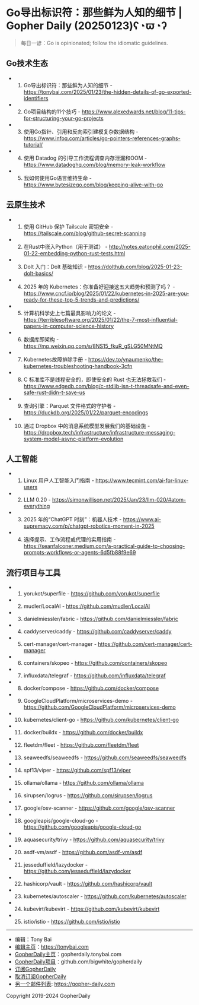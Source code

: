 # Go导出标识符：那些鲜为人知的细节 | Gopher Daily (20250123)ʕ◔ϖ◔ʔ

>每日一谚：Go is opinionated; follow the idiomatic guidelines.

## Go技术生态


- 1. Go导出标识符：那些鲜为人知的细节 - https://tonybai.com/2025/01/23/the-hidden-details-of-go-exported-identifiers

- 2. Go项目结构的11个技巧 - https://www.alexedwards.net/blog/11-tips-for-structuring-your-go-projects

- 3. 使用Go指针、引用和反向索引建模复杂数据结构 - https://www.infoq.com/articles/go-pointers-references-graphs-tutorial/

- 4. 使用 Datadog 的引导工作流程调查内存泄漏和OOM - https://www.datadoghq.com/blog/memory-leak-workflow

- 5. 我如何使用Go语言维持生命 - https://www.bytesizego.com/blog/keeping-alive-with-go


## 云原生技术


- 1. 使用 GitHub 保护 Tailscale 密钥安全 - https://tailscale.com/blog/github-secret-scanning

- 2. 在Rust中嵌入Python（用于测试） - http://notes.eatonphil.com/2025-01-22-embedding-python-rust-tests.html

- 3. Dolt 入门：Dolt 基础知识 - https://dolthub.com/blog/2025-01-23-dolt-basics/

- 4. 2025 年的 Kubernetes：你准备好迎接这五大趋势和预测了吗？ - https://www.cncf.io/blog/2025/01/22/kubernetes-in-2025-are-you-ready-for-these-top-5-trends-and-predictions/

- 5. 计算机科学史上七篇最具影响力的论文 - https://terriblesoftware.org/2025/01/22/the-7-most-influential-papers-in-computer-science-history

- 6. 数据库即架构 - https://mp.weixin.qq.com/s/8NS15_fkuR_gSLG50MNtMQ

- 7. Kubernetes故障排除手册 - https://dev.to/ynaumenko/the-kubernetes-troubleshooting-handbook-3cfn

- 8. C 标准库不是线程安全的，即使安全的 Rust 也无法拯救我们 - https://www.edgedb.com/blog/c-stdlib-isn-t-threadsafe-and-even-safe-rust-didn-t-save-us

- 9. 查询引擎：Parquet 文件格式的守护者 - https://duckdb.org/2025/01/22/parquet-encodings

- 10. 通过 Dropbox 中的消息系统模型发展我们的基础设施 - https://dropbox.tech/infrastructure/infrastructure-messaging-system-model-async-platform-evolution


## 人工智能


- 1. Linux 用户人工智能入门指南 - https://www.tecmint.com/ai-for-linux-users

- 2. LLM 0.20 - https://simonwillison.net/2025/Jan/23/llm-020/#atom-everything

- 3. 2025 年的“ChatGPT 时刻”：机器人技术 - https://www.ai-supremacy.com/p/chatgpt-robotics-moment-in-2025

- 4. 选择提示、工作流程或代理的实用指南 - https://seanfalconer.medium.com/a-practical-guide-to-choosing-prompts-workflows-or-agents-6d5fb88f9e69


## 流行项目与工具


- 1. yorukot/superfile - https://github.com/yorukot/superfile

- 2. mudler/LocalAI - https://github.com/mudler/LocalAI

- 3. danielmiessler/fabric - https://github.com/danielmiessler/fabric

- 4. caddyserver/caddy - https://github.com/caddyserver/caddy

- 5. cert-manager/cert-manager - https://github.com/cert-manager/cert-manager

- 6. containers/skopeo - https://github.com/containers/skopeo

- 7. influxdata/telegraf - https://github.com/influxdata/telegraf

- 8. docker/compose - https://github.com/docker/compose

- 9. GoogleCloudPlatform/microservices-demo - https://github.com/GoogleCloudPlatform/microservices-demo

- 10. kubernetes/client-go - https://github.com/kubernetes/client-go

- 11. docker/buildx - https://github.com/docker/buildx

- 12. fleetdm/fleet - https://github.com/fleetdm/fleet

- 13. seaweedfs/seaweedfs - https://github.com/seaweedfs/seaweedfs

- 14. spf13/viper - https://github.com/spf13/viper

- 15. ollama/ollama - https://github.com/ollama/ollama

- 16. sirupsen/logrus - https://github.com/sirupsen/logrus

- 17. google/osv-scanner - https://github.com/google/osv-scanner

- 18. googleapis/google-cloud-go - https://github.com/googleapis/google-cloud-go

- 19. aquasecurity/trivy - https://github.com/aquasecurity/trivy

- 20. asdf-vm/asdf - https://github.com/asdf-vm/asdf

- 21. jesseduffield/lazydocker - https://github.com/jesseduffield/lazydocker

- 22. hashicorp/vault - https://github.com/hashicorp/vault

- 23. kubernetes/autoscaler - https://github.com/kubernetes/autoscaler

- 24. kubevirt/kubevirt - https://github.com/kubevirt/kubevirt

- 25. istio/istio - https://github.com/istio/istio


----

- 编辑：Tony Bai
- [编辑主页](https://tonybai.com)：https://tonybai.com
- [GopherDaily主页](https://gopherdaily.tonybai.com)：gopherdaily.tonybai.com
- [GopherDaily项目](https://github.com/bigwhite/gopherdaily)：github.com/bigwhite/gopherdaily
- [订阅GopherDaily](https://gopherdaily.tonybai.com/subscribe)
- [取消订阅GopherDaily](https://gopherdaily.tonybai.com/unsubscribe)
- [另一个邮件列表](https://gopher-daily.com): https://gopher-daily.com

Copyright 2019-2024 GopherDaily
